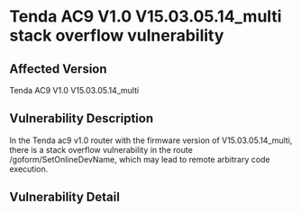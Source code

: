 # Tenda AC9 V1.0 V15.03.05.14_multi stack overflow vulnerability
## Affected Version
Tenda AC9 V1.0 V15.03.05.14_multi
## Vulnerability Description
In the Tenda ac9 v1.0 router with the firmware version of V15.03.05.14_multi, there is a stack overflow vulnerability in the route /goform/SetOnlineDevName, which may lead to remote arbitrary code execution.
## Vulnerability Detail